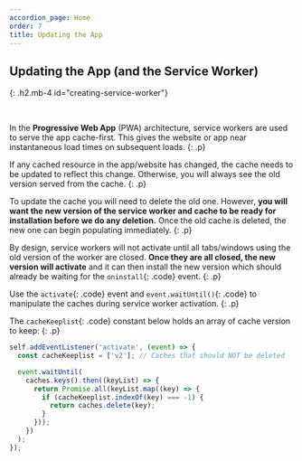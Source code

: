 ```yaml
---
accordion_page: Home
order: 7
title: Updating the App
---
```


## Updating the App (and the Service Worker)
{: .h2.mb-4 id="creating-service-worker"}

<br>

In the **Progressive Web App** (PWA) architecture, service workers are used to serve the app cache-first. This gives the website or app near instantaneous load times on subsequent loads.
{: .p}

If any cached resource in the app/website has changed, the cache needs to be updated to reflect this change. Otherwise, you will 
always see the old version served from the cache.
{: .p}

To update the cache you will need to delete the old one. However, **you will want the new version of the service worker and cache 
to be ready for installation before we do any deletion.** Once the old cache is deleted, the new one can begin populating immediately.
{: .p}

By design, service workers will not activate until all tabs/windows using the old version of the worker are closed. 
**Once they are all closed, the new version will activate** and it can then install the new version which should already be waiting for the `oninstall`{: .code} event.
{: .p}

Use the `activate`{: .code} event and `event.waitUntil()`{: .code} to manipulate the caches during service worker activation.
{: .p}

The `cacheKeeplist`{: .code} constant below holds an array of cache version to keep:
{: .p}

```javascript
self.addEventListener('activate', (event) => {
  const cacheKeeplist = ['v2']; // Caches that should NOT be deleted

  event.waitUntil(
    caches.keys().then((keyList) => {
      return Promise.all(keyList.map((key) => {
        if (cacheKeeplist.indexOf(key) === -1) {
          return caches.delete(key);
        }
      }));
    })
  );
});
```